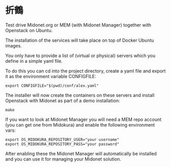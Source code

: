 折鶴
====

Test drive Midonet.org or MEM (with Midonet Manager) together with Openstack on Ubuntu.

The installation of the services will take place on top of Docker Ubuntu images.

You only have to provide a list of (virtual or physical) servers which you define in a simple yaml file.

To do this you can cd into the project directory, create a yaml file and export it as the environment variable CONFIGFILE:
```
export CONFIGFILE="$(pwd)/conf/alex.yaml"
```

The installer will now create the containers on these servers and install Openstack with Midonet as part of a demo installation:
```
make
```

If you want to look at Midonet Manager you will need a MEM repo account (you can get one from Midokura) and enable the following environment vars:
```
export OS_MIDOKURA_REPOSITORY_USER="your username"
export OS_MIDOKURA_REPOSITORY_PASS="your password"
```

After enabling these the Midonet Manager will automatically be installed and you can use it for managing your Midonet solution.

